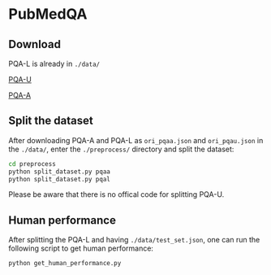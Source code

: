 # PubMedQA

## Download
PQA-L is already in `./data/`

[PQA-U](https://drive.google.com/open?id=1RsGLINVce-0GsDkCLDuLZmoLuzfmoCuQ)

[PQA-A](https://drive.google.com/open?id=15v1x6aQDlZymaHGP7cZJZZYFfeJt2NdS)

## Split the dataset
After downloading PQA-A and PQA-L as `ori_pqaa.json` and `ori_pqau.json` in the `./data/`, enter the `./preprocess/` directory and split the dataset:

```bash
cd preprocess
python split_dataset.py pqaa
python split_dataset.py pqal
```

Please be aware that there is no offical code for splitting PQA-U.

## Human performance
After splitting the PQA-L and having `./data/test_set.json`, one can run the following script to get human performance:

```bash
python get_human_performance.py
```
